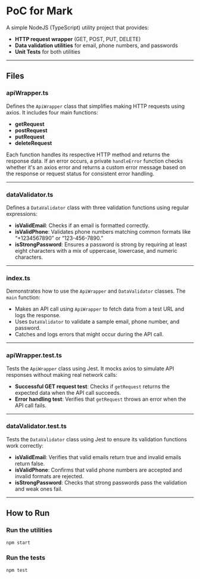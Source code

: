 # PoC for Mark

A simple NodeJS (TypeScript) utility project that provides:
- **HTTP request wrapper** (GET, POST, PUT, DELETE)
- **Data validation utilities** for email, phone numbers, and passwords
- **Unit Tests** for both utilities

---

## Files

### apiWrapper.ts
Defines the `ApiWrapper` class that simplifies making HTTP requests using axios. It includes four main functions:
- **getRequest**
- **postRequest**
- **putRequest**
- **deleteRequest**

Each function handles its respective HTTP method and returns the response data. If an error occurs, a private `handleError` function checks whether it's an axios error and returns a custom error message based on the response or request status for consistent error handling.

---

### dataValidator.ts
Defines a `DataValidator` class with three validation functions using regular expressions:
- **isValidEmail**: Checks if an email is formatted correctly.
- **isValidPhone**: Validates phone numbers matching common formats like “+1234567890” or “123-456-7890.”
- **isStrongPassword**: Ensures a password is strong by requiring at least eight characters with a mix of uppercase, lowercase, and numeric characters.

---

### index.ts
Demonstrates how to use the `ApiWrapper` and `DataValidator` classes. The `main` function:
- Makes an API call using `ApiWrapper` to fetch data from a test URL and logs the response.
- Uses `DataValidator` to validate a sample email, phone number, and password.
- Catches and logs errors that might occur during the API call.

---

### apiWrapper.test.ts
Tests the `ApiWrapper` class using Jest. It mocks axios to simulate API responses without making real network calls:
- **Successful GET request test**: Checks if `getRequest` returns the expected data when the API call succeeds.
- **Error handling test**: Verifies that `getRequest` throws an error when the API call fails.

---

### dataValidator.test.ts
Tests the `DataValidator` class using Jest to ensure its validation functions work correctly:
- **isValidEmail**: Verifies that valid emails return true and invalid emails return false.
- **isValidPhone**: Confirms that valid phone numbers are accepted and invalid formats are rejected.
- **isStrongPassword**: Checks that strong passwords pass the validation and weak ones fail.

---

## How to Run

### Run the utilities   
```bash
npm start
```
### Run the tests   
```bash
npm test
